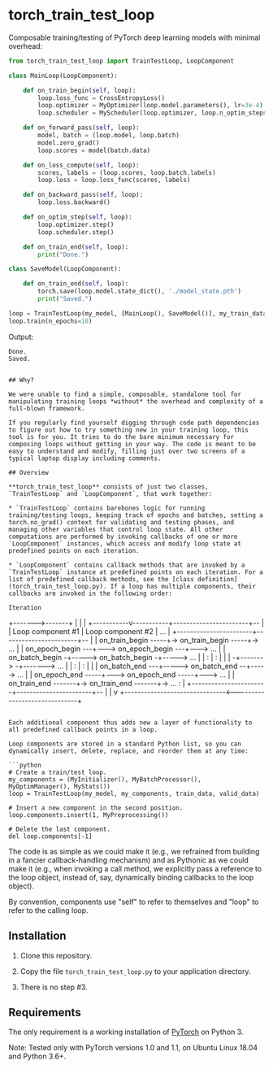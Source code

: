 # torch_train_test_loop

Composable training/testing of PyTorch deep learning models with minimal overhead:

```python
from torch_train_test_loop import TrainTestLoop, LoopComponent

class MainLoop(LoopComponent):

    def on_train_begin(self, loop):
        loop.loss_func = CrossEntropyLoss()
        loop.optimizer = MyOptimizer(loop.model.parameters(), lr=3e-4)
        loop.scheduler = MyScheduler(loop.optimizer, loop.n_optim_steps)

    def on_forward_pass(self, loop):
        model, batch = (loop.model, loop.batch)
        model.zero_grad()
        loop.scores = model(batch.data)

    def on_loss_compute(self, loop):
        scores, labels = (loop.scores, loop.batch.labels)
        loop.loss = loop.loss_func(scores, labels)

    def on_backward_pass(self, loop):
        loop.loss.backward()

    def on_optim_step(self, loop):
        loop.optimizer.step()
        loop.scheduler.step()

    def on_train_end(self, loop):
        print("Done.")

class SaveModel(LoopComponent):

    def on_train_end(self, loop):
        torch.save(loop.model.state_dict(), './model_state.pth')
        print("Saved.")

loop = TrainTestLoop(my_model, [MainLoop(), SaveModel()], my_train_data, my_valid_data)
loop.train(n_epochs=10)
```
Output:
```
Done.
Saved.
```

```

## Why?

We were unable to find a simple, composable, standalone tool for manipulating training loops *without* the overhead and complexity of a full-blown framework.

If you regularly find yourself digging through code path dependencies to figure out how to try something new in your training loop, this tool is for you. It tries to do the bare minimum necessary for composing loops without getting in your way. The code is meant to be easy to understand and modify, filling just over two screens of a typical laptop display including comments.

## Overview

**torch_train_test_loop** consists of just two classes, `TrainTestLoop` and `LoopComponent`, that work together:

* `TrainTestLoop` contains barebones logic for running training/testing loops, keeping track of epochs and batches, setting a torch.no_grad() context for validating and testing phases, and managing other variables that control loop state. All other computations are performed by invoking callbacks of one or more `LoopComponent` instances, which access and modify loop state at predefined points on each iteration.

* `LoopComponent` contains callback methods that are invoked by a `TrainTestLoop` instance at predefined points on each iteration. For a list of predefined callback methods, see the [class definition](torch_train_test_loop.py). If a loop has multiple components, their callbacks are invoked in the following order:

```
    Iteration
+------->-------+
|               |
|   +-----------v-----------+-----------------------+--
|   |   Loop component #1   |   Loop component #2   |   ...
|   +-----------------------+-----------------------+--
|   |   on_train_begin -----+-> on_train_begin -----+-> ...
|   |     on_epoch_begin ---+---> on_epoch_begin ---+---> ...
|   |       on_batch_begin -+-----> on_batch_begin -+-----> ...
|   |            :          |            :          |
|   |         <all others> -+-------> <all others> -+-------> ...
|   |            :          |            :          |
|   |       on_batch_end ---+----->  on_batch_end --+-----> ...
|   |     on_epoch_end -----+---> on_epoch_end -----+---> ...
|   |   on_train_end -------+-> on_train_end -------+-> ...    :
|   +-----------------------+-----------------------+--        |
|                                                              v
+-------------------------------<------------------------------+
```

Each additional component thus adds new a layer of functionality to all predefined callback points in a loop.

Loop components are stored in a standard Python list, so you can dynamically insert, delete, replace, and reorder them at any time:

```python
# Create a train/test loop.
my_components = (MyInitializer(), MyBatchProcessor(), MyOptimManager(), MyStats())
loop = TrainTestLoop(my_model, my_components, train_data, valid_data)

# Insert a new component in the second position.
loop.components.insert(1, MyPreprocessing())

# Delete the last component.
del loop.components[-1]
```

The code is as simple as we could make it (e.g., we refrained from building in a fancier callback-handling mechanism) and as Pythonic as we could make it (e.g., when invoking a call method, we explicitly pass a reference to the loop object, instead of, say, dynamically binding callbacks to the loop object).  

By convention, components use "self" to refer to themselves and "loop" to refer to the calling loop.

## Installation

1. Clone this repository.

2. Copy the file `torch_train_test_loop.py` to your application directory.

3. There is no step #3.

## Requirements

The only requirement is a working installation of [PyTorch](https://pytorch.org/) on Python 3.

Note: Tested only with PyTorch versions 1.0 and 1.1, on Ubuntu Linux 18.04 and Python 3.6+.
